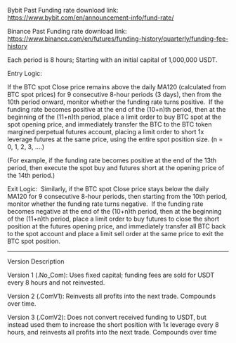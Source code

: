 Bybit Past Funding rate download link: https://www.bybit.com/en/announcement-info/fund-rate/ 

Binance Past Funding rate download link: https://www.binance.com/en/futures/funding-history/quarterly/funding-fee-history

Each period is 8 hours;
Starting with an initial capital of 1,000,000 USDT.

Entry Logic:

If the BTC spot Close price remains above the daily MA120 (calculated from BTC spot prices) for 9 consecutive 8-hour periods (3 days), 
then from the 10th period onward, monitor whether the funding rate turns positive. 
If the funding rate becomes positive at the end of the (10+n)th period, then at the beginning of the (11+n)th period, 
place a limit order to buy BTC spot at the spot opening price, and immediately transfer the BTC to the BTC token margined perpetual futures account, 
placing a limit order to short 1x leverage futures at the same price, using the entire spot position size. (n = 0, 1, 2, 3, ….) 

(For example, if the funding rate becomes positive at the end of the 13th period, then execute the spot buy and futures short at the opening price of the 14th period.)

Exit Logic: 
Similarly, if the BTC spot Close price stays below the daily MA120 for 9 consecutive 8-hour periods, 
then starting from the 10th period, monitor whether the funding rate turns negative. 
If the funding rate becomes negative at the end of the (10+n)th period, then at the beginning of the (11+n)th period, 
place a limit order to buy futures to close the short position at the futures opening price, 
and immediately transfer all BTC back to the spot account and place a limit sell order at the same price to exit the BTC spot position.


***
Version	Description

Version 1 (.No_Com): Uses fixed capital; funding fees are sold for USDT every 8 hours and not reinvested. 

Version 2 (.ComV1):	Reinvests all profits into the next trade. Compounds over time.

Version 3 (.ComV2): Does not convert received funding to USDT, but instead used them to increase the short position with 1x leverage every 8 hours, and reinvests all profits into the next trade. Compounds over time
